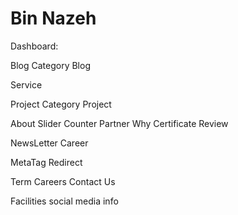# Bin Nazeh

Dashboard:

Blog Category
Blog

Service

Project Category
Project

About
Slider
Counter
Partner
Why
Certificate
Review

NewsLetter
Career

MetaTag
Redirect

Term
Careers
Contact Us

Facilities
social media
info
